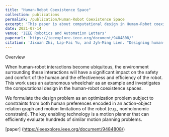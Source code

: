 ```yaml
---
title: "Human-Robot Coexistence Space"
collection: publications
permalink: /publication/Human-Robot Coexistence Space
excerpt: 'This paper is about computational design in Human-Robot coexistence space.'
date: 2021-07-14
venue: 'IEEE Robotics and Automation Letters'
paperurl: 'https://ieeexplore.ieee.org/document/9484808/'
citation: 'Jixuan Zhi, Lap-Fai Yu, and Jyh-Ming Lien. "Designing human-robot coexistence space." IEEE Robotics and Automation Letters 6, no. 4 (2021): 7161-7168.'
---
```


Overview

When human-robot interactions become ubiquitous, the environment surrounding these interactions will have a significant impact on the safety and comfort of the human and the effectiveness and efficiency of the robot. This work uses an autonomous wheelchair as an example and investigates the computational design in the human-robot coexistence spaces.

We formulate the design problem as an optimization problem subject to constraints from both human preferences encoded in an action-object relation graph and motion limitations of the robot (e.g., nonholonomic constraint). The key enabling technology is a motion planner that can efficiently evaluate hundreds of similar motion planning problems.

[paper] (https://ieeexplore.ieee.org/document/9484808/)

